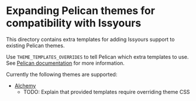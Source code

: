 # Expanding Pelican themes for compatibility with Issyours

This directory contains extra templates for adding Issyours support to
existing Pelican themes.

Use `THEME_TEMPLATES_OVERRIDES` to tell Pelican which extra templates to use.
See [Pelican documentation] for more information.

Currently the following themes are supported:

- [Alchemy](https://github.com/nairobilug/pelican-alchemy)
    - TODO: Explain that provided templates require overriding theme CSS


[Pelican documentation]: https://docs.getpelican.com/en/latest/settings.html?highlight=theme_templates_overrides#themes
